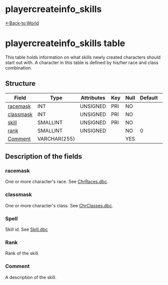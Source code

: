 # playercreateinfo\_skills

[<-Back-to:World](database-world)

# playercreateinfo\_skills table

This table holds information on what skills newly created characters should start out with. A character in this table is defined by his/her race and class combination.

## Structure

| Field          | Type         | Attributes | Key | Null | Default | Extra | Comment |
| -------------- | ------------ | ---------- | --- | ---- | ------- | ----- | ------- |
| [racemask][1]  | INT          | UNSIGNED   | PRI | NO   |         |       |         |
| [classmask][2] | INT          | UNSIGNED   | PRI | NO   |         |       |         |
| [skill][3]     | SMALLINT     | UNSIGNED   | PRI | NO   |         |       |         |
| [rank][4]      | SMALLINT     | UNSIGNED   |     | NO   | 0       |       |         |
| [Comment][5]   | VARCHAR(255) |            |     | YES  |         |       |         |

[1]: #racemask
[2]: #classmask
[3]: #spell
[4]: #rank
[5]: #comment

## Description of the fields

### racemask

One or more character's race. See [ChrRaces.dbc](chrraces).

### classmask

One or more character's class. See [ChrClasses.dbc](chrclasses).

### Spell

Skill id. See [Skill.dbc](SkillLine)

### Rank

Rank of the skill.

### Comment

A description of the skill.
